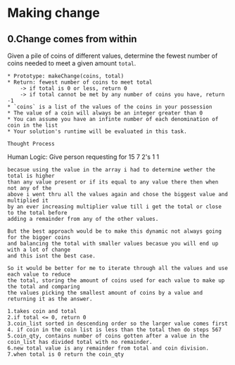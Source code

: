 # Making change

## 0.Change comes from within
Given a pile of coins of different values, determine the fewest number of coins needed to meet a given amount `total`.

	* Prototype: makeChange(coins, total)
	* Return: fewest number of coins to meet total
		-> if total is 0 or less, return 0
		-> if total cannot be met by any number of coins you have, return -1 
	* `coins` is a list of the values of the coins in your possession
	* The value of a coin will always be an integer greater than 0
	* You can assume you have an infinte number of each denomination of coin in the list
	* Your solution's runtime will be evaluated in this task.


```
Thought Process
```
Human Logic:
	Give person requesting for 15
	7 2's
	1 1
	
	becasue using the value in the array i had to determine wether the total is higher 
	than any value present or if its equal to any value there then when not any of the 
	above i went thru all the values again and chose the biggest value and multiplied it 
	by an ever increasing multiplier value till i get the total or close to the total before
    adding a remainder from any of the other values.	
	
	But the best approach would be to make this dynamic not always going for the bigger coins 
	and balancing the total with smaller values becasue you will end up with a lot of change 
	and this isnt the best case.
	
	So it would be better for me to iterate through all the values and use each value to reduce 
	the total, storing the amount of coins used for each value to make up the total and comparing 
	the values picking the smallest amount of coins by a value and returning it as the answer.
	
	1.takes coin and total
	2.if total <= 0, return 0
	3.coin_list sorted in descending order so the larger value comes first
	4. if coin in the coin list is less than the total then do steps 567
	5.coin_qty, contains number of coins gotten after a value in the coin_list has divided total with no remainder.
	6.new total value is any remainder from total and coin division.
	7.when total is 0 return the coin_qty


